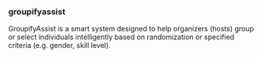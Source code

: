 ### groupifyassist
GroupifyAssist is a smart system designed to help organizers (hosts) group or select individuals intelligently based on randomization or specified criteria (e.g. gender, skill level).
